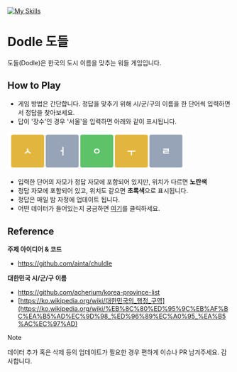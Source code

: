[![My Skills](https://skillicons.dev/icons?i=js,react,vite,tailwind)](https://skillicons.dev)
# Dodle 도들

도들(Dodle)은 한국의 도시 이름을 맞추는 워들 게임입니다.

## How to Play

- 게임 방법은 간단합니다. 정답을 맞추기 위해 시/군/구의 이름을 한 단어씩 입력하면서 정답을 찾아보세요.
- 답이 '장수'인 경우 '서울'을 입력하면 아래와 같이 표시됩니다.

<img src="src/assets/info.png" width="400"/>

- 입력한 단어의 자모가 정답 자모에 포함되어 있지만, 위치가 다르면 **노란색**
- 정답 자모에 포함되어 있고, 위치도 같으면 **초록색**으로 표시됩니다.
- 정답은 매일 밤 자정에 업데이트 됩니다.
- 어떤 데이터가 들어있는지 궁금하면 [여기](https://raw.githubusercontent.com/karpitony/dodle/main/src/assets/data.json)를 클릭하세요.

## Reference

**주제 아이디어 & 코드**
- https://github.com/ainta/chuldle

**대한민국 시/군/구 이름**
-  https://github.com/acherium/korea-province-list
- [https://ko.wikipedia.org/wiki/대한민국의_행정_구역](https://ko.wikipedia.org/wiki/%EB%8C%80%ED%95%9C%EB%AF%BC%EA%B5%AD%EC%9D%98_%ED%96%89%EC%A0%95_%EA%B5%AC%EC%97%AD)


> [!NOTE]
> 데이터 추가 혹은 삭제 등의 업데이트가 필요한 경우 편하게 이슈나 PR 남겨주세요. 감사합니다.

